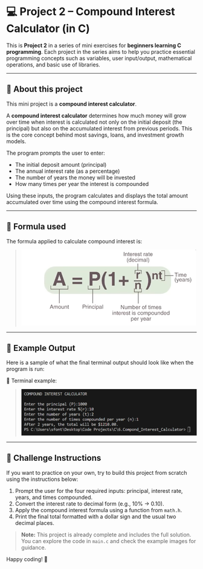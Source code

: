 # 💻 Project 2 – Compound Interest Calculator (in C)

This is **Project 2** in a series of mini exercises for **beginners learning C programming**. Each project in the series aims to help you practice essential programming concepts such as variables, user input/output, mathematical operations, and basic use of libraries.

---

## 📌 About this project

This mini project is a **compound interest calculator**. 

A **compound interest calculator** determines how much money will grow over time when interest is calculated not only on the initial deposit (the principal) but also on the accumulated interest from previous periods. This is the core concept behind most savings, loans, and investment growth models.


The program prompts the user to enter:

- The initial deposit amount (principal)
- The annual interest rate (as a percentage)
- The number of years the money will be invested
- How many times per year the interest is compounded

Using these inputs, the program calculates and displays the total amount accumulated over time using the compound interest formula.

---

## 📘 Formula used

The formula applied to calculate compound interest is:

> ![How to calculate compound interest](./img/How_To_Calculate_Compound_Interest.png)

---

## 🧪 Example Output

Here is a sample of what the final terminal output should look like when the program is run:

📎 Terminal example:
> ![Terminal output example](./img/Terminal_example.png)

---

## 🧠 Challenge Instructions

If you want to practice on your own, try to build this project from scratch using the instructions below:

1. Prompt the user for the four required inputs: principal, interest rate, years, and times compounded.
2. Convert the interest rate to decimal form (e.g., 10% → 0.10).
3. Apply the compound interest formula using a function from `math.h`.
4. Print the final total formatted with a dollar sign and the usual two decimal places.

> **Note:** This project is already complete and includes the full solution. You can explore the code in `main.c` and check the example images for guidance.

Happy coding! 🚀
